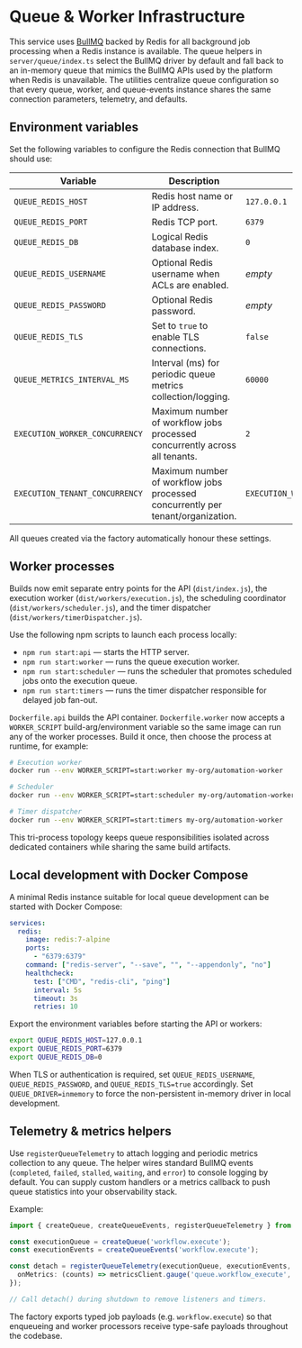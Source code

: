 # Queue & Worker Infrastructure

This service uses [BullMQ](https://docs.bullmq.io/) backed by Redis for all background job processing when a Redis instance is available. The queue helpers in `server/queue/index.ts` select the BullMQ driver by default and fall back to an in-memory queue that mimics the BullMQ APIs used by the platform when Redis is unavailable. The utilities centralize queue configuration so that every queue, worker, and queue-events instance shares the same connection parameters, telemetry, and defaults.

## Environment variables

Set the following variables to configure the Redis connection that BullMQ should use:

| Variable | Description | Default |
| --- | --- | --- |
| `QUEUE_REDIS_HOST` | Redis host name or IP address. | `127.0.0.1` |
| `QUEUE_REDIS_PORT` | Redis TCP port. | `6379` |
| `QUEUE_REDIS_DB` | Logical Redis database index. | `0` |
| `QUEUE_REDIS_USERNAME` | Optional Redis username when ACLs are enabled. | _empty_ |
| `QUEUE_REDIS_PASSWORD` | Optional Redis password. | _empty_ |
| `QUEUE_REDIS_TLS` | Set to `true` to enable TLS connections. | `false` |
| `QUEUE_METRICS_INTERVAL_MS` | Interval (ms) for periodic queue metrics collection/logging. | `60000` |
| `EXECUTION_WORKER_CONCURRENCY` | Maximum number of workflow jobs processed concurrently across all tenants. | `2` |
| `EXECUTION_TENANT_CONCURRENCY` | Maximum number of workflow jobs processed concurrently per tenant/organization. | `EXECUTION_WORKER_CONCURRENCY` |

All queues created via the factory automatically honour these settings.

## Worker processes

Builds now emit separate entry points for the API (`dist/index.js`), the execution worker
(`dist/workers/execution.js`), the scheduling coordinator (`dist/workers/scheduler.js`), and the
timer dispatcher (`dist/workers/timerDispatcher.js`).

Use the following npm scripts to launch each process locally:

- `npm run start:api` — starts the HTTP server.
- `npm run start:worker` — runs the queue execution worker.
- `npm run start:scheduler` — runs the scheduler that promotes scheduled jobs onto the execution queue.
- `npm run start:timers` — runs the timer dispatcher responsible for delayed job fan-out.

`Dockerfile.api` builds the API container. `Dockerfile.worker` now accepts a `WORKER_SCRIPT`
build-arg/environment variable so the same image can run any of the worker processes. Build it once,
then choose the process at runtime, for example:

```bash
# Execution worker
docker run --env WORKER_SCRIPT=start:worker my-org/automation-worker

# Scheduler
docker run --env WORKER_SCRIPT=start:scheduler my-org/automation-worker

# Timer dispatcher
docker run --env WORKER_SCRIPT=start:timers my-org/automation-worker
```

This tri-process topology keeps queue responsibilities isolated across dedicated containers while
sharing the same build artifacts.

## Local development with Docker Compose

A minimal Redis instance suitable for local queue development can be started with Docker Compose:

```yaml
services:
  redis:
    image: redis:7-alpine
    ports:
      - "6379:6379"
    command: ["redis-server", "--save", "", "--appendonly", "no"]
    healthcheck:
      test: ["CMD", "redis-cli", "ping"]
      interval: 5s
      timeout: 3s
      retries: 10
```

Export the environment variables before starting the API or workers:

```bash
export QUEUE_REDIS_HOST=127.0.0.1
export QUEUE_REDIS_PORT=6379
export QUEUE_REDIS_DB=0
```

When TLS or authentication is required, set `QUEUE_REDIS_USERNAME`, `QUEUE_REDIS_PASSWORD`, and `QUEUE_REDIS_TLS=true` accordingly. Set `QUEUE_DRIVER=inmemory` to force the non-persistent in-memory driver in local development.

## Telemetry & metrics helpers

Use `registerQueueTelemetry` to attach logging and periodic metrics collection to any queue. The helper wires standard BullMQ events (`completed`, `failed`, `stalled`, `waiting`, and `error`) to console logging by default. You can supply custom handlers or a metrics callback to push queue statistics into your observability stack.

Example:

```ts
import { createQueue, createQueueEvents, registerQueueTelemetry } from '../queue';

const executionQueue = createQueue('workflow.execute');
const executionEvents = createQueueEvents('workflow.execute');

const detach = registerQueueTelemetry(executionQueue, executionEvents, {
  onMetrics: (counts) => metricsClient.gauge('queue.workflow_execute', counts),
});

// Call detach() during shutdown to remove listeners and timers.
```

The factory exports typed job payloads (e.g. `workflow.execute`) so that enqueueing and worker processors receive type-safe payloads throughout the codebase.

